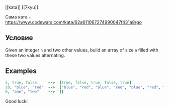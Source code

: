 [[kata]]
[[7kyu]]

Сама ката - https://www.codewars.com/kata/62a611067274990047f431a8/go

## Условие
Given an integer `n` and two other values, build an array of size `n` filled with these two values alternating.

## Examples

```ruby
5, true, false     -->  [true, false, true, false, true]
10, "blue", "red"  -->  ["blue", "red", "blue", "red", "blue", "red", "blue", "red", "blue", "red"]
0, "one", "two"    -->  []
```

Good luck!